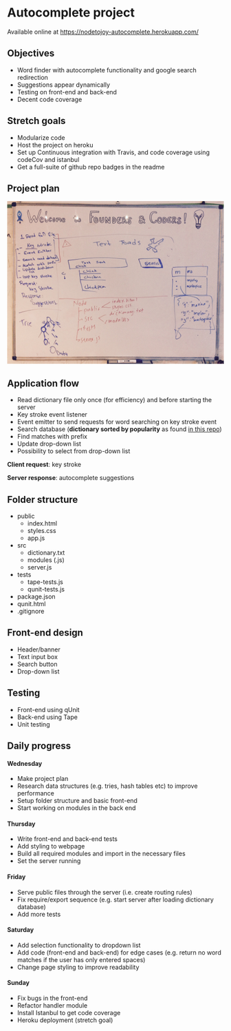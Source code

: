 # Autocomplete project

Available online at https://nodetojoy-autocomplete.herokuapp.com/

## Objectives
- Word finder with autocomplete functionality and google search redirection
- Suggestions appear dynamically
- Testing on front-end and back-end
- Decent code coverage

## Stretch goals
- Modularize code
- Host the project on heroku
- Set up Continuous integration with Travis, and code coverage using codeCov and istanbul
- Get a full-suite of github repo badges in the readme

## Project plan
![Project plan](images/project-plan.jpg)

## Application flow
- Read dictionary file only once (for efficiency) and before starting the server
- Key stroke event listener
- Event emitter to send requests for word searching on key stroke event
- Search database (**dictionary sorted by popularity** as found [in this repo](https://github.com/first20hours/google-10000-english))
- Find matches with prefix
- Update drop-down list
- Possibility to select from drop-down list

__Client request__: key stroke

__Server response__: autocomplete suggestions

## Folder structure
- public
  - index.html
  - styles.css
  - app.js
- src
  - dictionary.txt
  - modules (.js)
  - server.js
- tests
  - tape-tests.js
  - qunit-tests.js
- package.json
- qunit.html
- .gitignore

## Front-end design
- Header/banner
- Text input box
- Search button
- Drop-down list

## Testing
- Front-end using qUnit
- Back-end using Tape
- Unit testing

## Daily progress

#### Wednesday
- Make project plan
- Research data structures (e.g. tries, hash tables etc) to improve performance
- Setup folder structure and basic front-end
- Start working on modules in the back end

#### Thursday
- Write front-end and back-end tests
- Add styling to webpage
- Build all required modules and import in the necessary files
- Set the server running

#### Friday
- Serve public files through the server (i.e. create routing rules)
- Fix require/export sequence (e.g. start server after loading dictionary database)
- Add more tests

#### Saturday
- Add selection functionality to dropdown list
- Add code (front-end and back-end) for edge cases (e.g. return no word matches if the user has only entered spaces)
- Change page styling to improve readability

#### Sunday
- Fix bugs in the front-end
- Refactor handler module
- Install Istanbul to get code coverage
- Heroku deployment (stretch goal)
